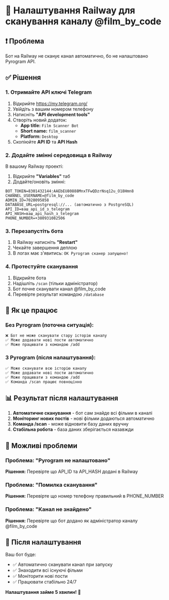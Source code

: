# 🚀 Налаштування Railway для сканування каналу @film_by_code

## ❗ Проблема
Бот на Railway не сканує канал автоматично, бо не налаштовано Pyrogram API.

## ✅ Рішення

### 1. Отримайте API ключі Telegram

1. Відкрийте https://my.telegram.org/
2. Увійдіть з вашим номером телефону
3. Натисніть **"API development tools"**
4. Створіть новий додаток:
   - **App title:** `Film Scanner Bot`
   - **Short name:** `film_scanner`
   - **Platform:** `Desktop`
5. Скопіюйте **API ID** та **API Hash**

### 2. Додайте змінні середовища в Railway

В вашому Railway проекті:

1. Відкрийте **"Variables"** таб
2. Додайте/оновіть змінні:

```
BOT_TOKEN=8301432144:AAEbEU80888MnxTFwQDzrNsq12u_O18Hmn8
CHANNEL_USERNAME=@film_by_code
ADMIN_ID=7028095858
DATABASE_URL=postgresql://... (автоматично з PostgreSQL)
API_ID=ваш_api_id_з_telegram
API_HASH=ваш_api_hash_з_telegram
PHONE_NUMBER=+380931082506
```

### 3. Перезапустіть бота

1. В Railway натисніть **"Restart"**
2. Чекайте завершення деплою
3. В логах має з'явитись: `OK Pyrogram сканер запущено!`

### 4. Протестуйте сканування

1. Відкрийте бота
2. Надішліть `/scan` (тільки адміністратор)
3. Бот почне сканувати канал @film_by_code
4. Перевірте результат командою `/database`

## 🔧 Як це працює

### **Без Pyrogram (поточна ситуація):**
```
❌ Бот не може сканувати стару історію каналу
✅ Може додавати нові пости автоматично
✅ Може працювати з командою /add
```

### **З Pyrogram (після налаштування):**
```
✅ Може сканувати всю історію каналу
✅ Може додавати нові пости автоматично  
✅ Може працювати з командою /add
✅ Команда /scan працює повноцінно
```

## 📊 Результат після налаштування

1. **Автоматичне сканування** - бот сам знайде всі фільми в каналі
2. **Моніторинг нових постів** - нові фільми додаються автоматично
3. **Команда /scan** - може відновити базу даних вручну
4. **Стабільна робота** - база даних зберігається назавжди

## 🚨 Можливі проблеми

### **Проблема:** "Pyrogram не налаштовано"
**Рішення:** Перевірте що API_ID та API_HASH додані в Railway

### **Проблема:** "Помилка сканування"
**Рішення:** Перевірте що номер телефону правильний в PHONE_NUMBER

### **Проблема:** "Канал не знайдено"
**Рішення:** Перевірте що бот додано як адміністратор каналу @film_by_code

## 🎯 Після налаштування

Ваш бот буде:
- ✅ Автоматично сканувати канал при запуску
- ✅ Знаходити всі існуючі фільми
- ✅ Моніторити нові пости
- ✅ Працювати стабільно 24/7

**Налаштування займе 5 хвилин!** 🚀
